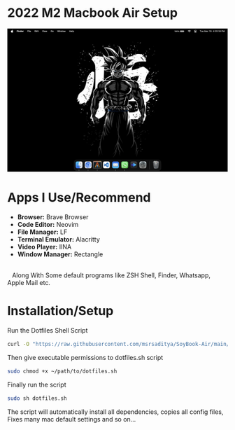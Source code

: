 # 2022 M2 Macbook Air Setup

![My Wallpaper](https://github.com/msrsaditya/soybook-air/blob/main/screenshot.png)

# Apps I Use/Recommend

- **Browser:** Brave Browser
- **Code Editor:** Neovim
- **File Manager:** LF
- **Terminal Emulator:** Alacritty
- **Video Player:** IINA
- **Window Manager:** Rectangle
<br>
&ensp; Along With Some default programs like ZSH Shell, Finder, Whatsapp, Apple Mail etc.

# Installation/Setup
Run the Dotfiles Shell Script
```bash
curl -O "https://raw.githubusercontent.com/msrsaditya/SoyBook-Air/main/dotfiles.sh"
```
Then give executable permissions to dotfiles.sh script
```bash
sudo chmod +x ~/path/to/dotfiles.sh
```
Finally run the script
```bash
sudo sh dotfiles.sh
```
The script will automatically install all dependencies, copies all config files, Fixes many mac default settings and so on...
